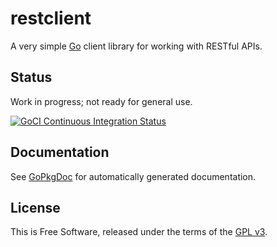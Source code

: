 # restclient

A very simple [Go](http://golang.org) client library for working with RESTful
APIs.


## Status

Work in progress; not ready for general use.

[![GoCI Continuous Integration Status][1]][2]

  [1]: http://goci.me/project/image/github.com/jmcvetta/restclient
  [2]: http://goci.me/project/github.com/jmcvetta/restclient


## Documentation

See [GoPkgDoc](http://go.pkgdoc.org/github.com/jmcvetta/restclient) for
automatically generated documentation.


## License

This is Free Software, released under the terms of the [GPL
v3](http://www.gnu.org/copyleft/gpl.html).


